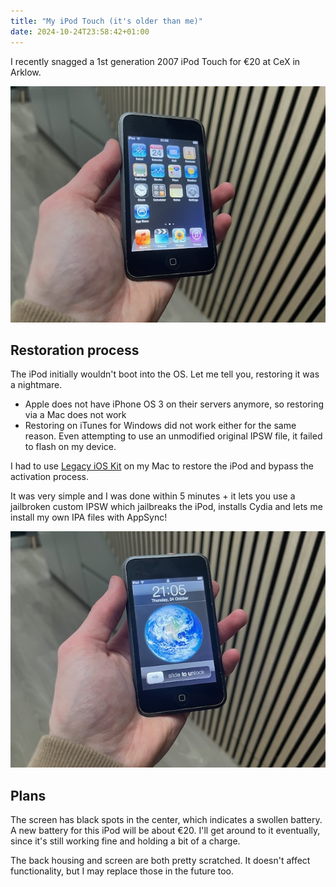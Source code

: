 ```yaml
---
title: "My iPod Touch (it's older than me)"
date: 2024-10-24T23:58:42+01:00
---
```


I recently snagged a 1st generation 2007 iPod Touch for €20 at CeX in Arklow.

![](images/iPodHome.jpeg)

## Restoration process
The iPod initially wouldn't boot into the OS. Let me tell you, restoring it was a nightmare.
- Apple does not have iPhone OS 3 on their servers anymore, so restoring via a Mac does not work
- Restoring on iTunes for Windows did not work either for the same reason. Even attempting to use an unmodified original IPSW file, it failed to flash on my device.

I had to use [Legacy iOS Kit](https://github.com/LukeZGD/Legacy-iOS-Kit) on my Mac to restore the iPod and bypass the activation process.

It was very simple and I was done within 5 minutes + it lets you use a jailbroken custom IPSW which jailbreaks the iPod, installs Cydia and lets me install my own IPA files with AppSync!

![](images/iPodLockScreen.jpeg)

## Plans
The screen has black spots in the center, which indicates a swollen battery. A new battery for this iPod will be about €20. I'll get around to it eventually, since it's still working fine and holding a bit of a charge.

The back housing and screen are both pretty scratched. It doesn't affect functionality, but I may replace those in the future too.
